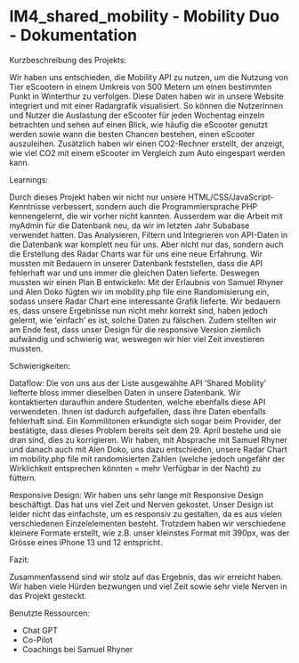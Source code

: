 # IM4_shared_mobility - Mobility Duo - Dokumentation

Kurzbeschreibung des Projekts:

Wir haben uns entschieden, die Mobility API zu nutzen, um die Nutzung von Tier eScootern in einem Umkreis von 500 Metern um einen bestimmten Punkt in Winterthur zu verfolgen. Diese Daten haben wir in unsere Website integriert und mit einer Radargrafik visualisiert. So können die Nutzerinnen und Nutzer die Auslastung der eScooter für jeden Wochentag einzeln betrachten und sehen auf einen Blick, wie häufig die eScooter genutzt werden sowie wann die besten Chancen bestehen, einen eScooter auszuleihen. Zusätzlich haben wir einen CO2-Rechner erstellt, der anzeigt, wie viel CO2 mit einem eScooter im Vergleich zum Auto eingespart werden kann.

Learnings:

Durch dieses Projekt haben wir nicht nur unsere HTML/CSS/JavaScript-Kenntnisse verbessert, sondern auch die Programmiersprache PHP kennengelernt, die wir vorher nicht kannten. Ausserdem war die Arbeit mit myAdmin für die Datenbank neu, da wir im letzten Jahr Subabase verwendet hatten. Das Analysieren, Filtern und Integrieren von API-Daten in die Datenbank war komplett neu für uns. Aber nicht nur das, sondern auch die Erstellung des Radar Charts war für uns eine neue Erfahrung. Wir mussten mit Bedauern in unserer Datenbank feststellen, dass die API fehlerhaft war und uns immer die gleichen Daten lieferte. Deswegen mussten wir einen Plan B entwickeln: Mit der Erlaubnis von Samuel Rhyner und Alen Doko fügten wir im mobility.php file eine Randomisierung ein, sodass unsere Radar Chart eine interessante Grafik lieferte. Wir bedauern es, dass unsere Ergebnisse nun nicht mehr korrekt sind, haben jedoch gelernt, wie ‘einfach’ es ist, solche Daten zu fälschen. Zudem stellten wir am Ende fest, dass unser Design für die responsive Version ziemlich aufwändig und schwierig war, weswegen wir hier viel Zeit investieren mussten.

Schwierigkeiten:

Dataflow: Die von uns aus der Liste ausgewählte API ‘Shared Mobility’ liefterte bloss immer dieselben Daten in unsere Datenbank. Wir kontaktierten daraufhin andere Studenten, welche ebenfalls diese API verwendeten. Ihnen ist dadurch aufgefallen, dass ihre Daten ebenfalls fehlerhaft sind. Ein Kommilitonen erkundigte sich sogar beim Provider, der bestätigte, dass dieses Problem bereits seit dem 29. April bestehe und sie dran sind, dies zu korrigieren.
Wir haben, mit Absprache mit Samuel Rhyner und danach auch mit Alen Doko, uns dazu entschieden, unsere Radar Chart im mobility.php file mit randomisierten Zahlen (welche jedoch ungefähr der Wirklichkeit entsprechen könnten = mehr Verfügbar in der Nacht) zu füttern. 

Responsive Design: Wir haben uns sehr lange mit Responsive Design beschäftigt. Das hat uns viel Zeit und Nerven gekostet. Unser Design ist leider nicht das einfachste, um es responsiv zu gestalten, da es aus vielen verschiedenen Einzelelementen besteht. Trotzdem haben wir verschiedene kleinere Formate erstellt, wie z.B. unser kleinstes Format mit 390px, was der Grösse eines iPhone 13 und 12 entspricht.

Fazit:

Zusammenfassend sind wir stolz auf das Ergebnis, das wir erreicht haben. Wir haben viele Hürden bezwungen und viel Zeit sowie sehr viele Nerven in das Projekt gesteckt. 

Benutzte Ressourcen:

- Chat GPT
- Co-Pilot
- Coachings bei Samuel Rhyner

